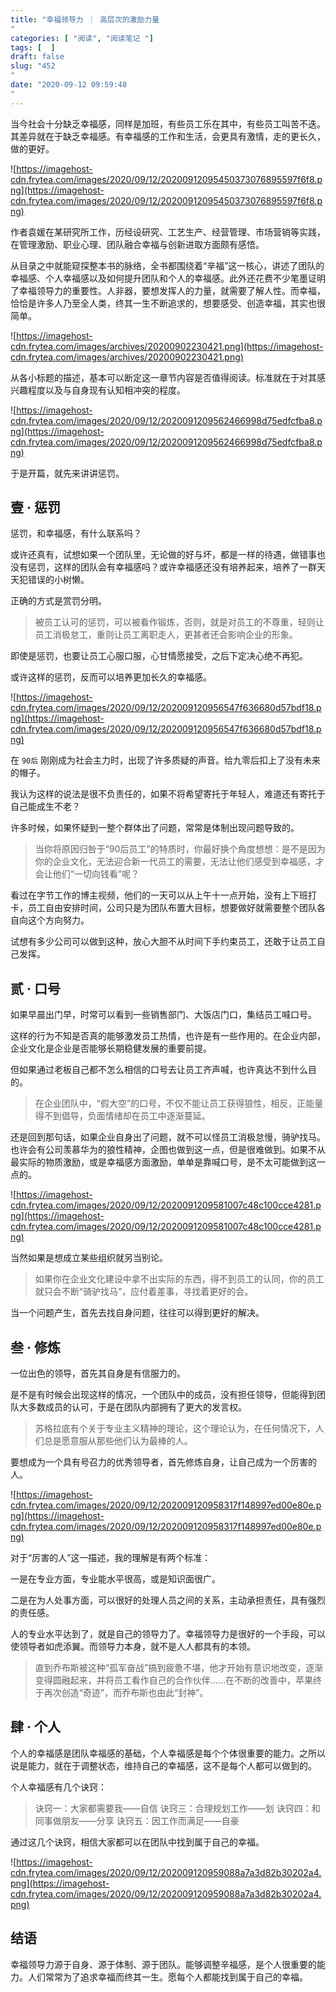 ```yaml
---
title: "幸福领导力 ｜ 高层次的激励力量"
categories: [ "阅读", "阅读笔记 "]
tags: [  ]
draft: false
slug: "452"
date: "2020-09-12 09:59:48"
---
```


当今社会十分缺乏幸福感，同样是加班，有些员工乐在其中，有些员工叫苦不迭。其差异就在于缺乏幸福感。有幸福感的工作和生活，会更具有激情，走的更长久，做的更好。

![https://imagehost-cdn.frytea.com/images/2020/09/12/20200912095450373076895597f6f8.png](https://imagehost-cdn.frytea.com/images/2020/09/12/20200912095450373076895597f6f8.png)

作者袁媛在某研究所工作，历经设研究、工艺生产、经营管理、市场营销等实践，在管理激励、职业心理、团队融合幸福与创新进取方面颇有感悟。

从目录之中就能窥探整本书的脉络，全书都围绕着“辛福”这一核心，讲述了团队的幸福感、个人幸福感以及如何提升团队和个人的幸福感。此外还花费不少笔墨证明了幸福领导力的重要性。人非器，要想发挥人的力量，就需要了解人性。而幸福，恰恰是许多人乃至全人类，终其一生不断追求的，想要感受、创造幸福，其实也很简单。

![https://imagehost-cdn.frytea.com/images/archives/20200902230421.png](https://imagehost-cdn.frytea.com/images/archives/20200902230421.png)

从各小标题的描述，基本可以断定这一章节内容是否值得阅读。标准就在于对其感兴趣程度以及与自身现有认知相冲突的程度。

![https://imagehost-cdn.frytea.com/images/2020/09/12/2020091209562466998d75edfcfba8.png](https://imagehost-cdn.frytea.com/images/2020/09/12/2020091209562466998d75edfcfba8.png)

于是开篇，就先来讲讲惩罚。

## 壹 · 惩罚

惩罚，和幸福感，有什么联系吗？

或许还真有，试想如果一个团队里，无论做的好与坏，都是一样的待遇，做错事也没有惩罚，这样的团队会有幸福感吗？或许幸福感还没有培养起来，培养了一群天天犯错误的小树懒。

正确的方式是赏罚分明。

> 被员工认可的惩罚，可以被看作锻炼，否则，就是对员工的不尊重，轻则让员工消极怠工，重则让员工离职走人，更甚者还会影响企业的形象。

即使是惩罚，也要让员工心服口服，心甘情愿接受，之后下定决心绝不再犯。

或许这样的惩罚，反而可以培养更加长久的幸福感。

![https://imagehost-cdn.frytea.com/images/2020/09/12/202009120956547f636680d57bdf18.png](https://imagehost-cdn.frytea.com/images/2020/09/12/202009120956547f636680d57bdf18.png)

在 `90后` 刚刚成为社会主力时，出现了许多质疑的声音。给九零后扣上了没有未来的帽子。

我认为这样的说法是很不负责任的，如果不将希望寄托于年轻人，难道还有寄托于自己能成生不老？

许多时候，如果怀疑到一整个群体出了问题，常常是体制出现问题导致的。

> 当你将原因归咎于“90后员工”的特质时，你最好换个角度想想：是不是因为你的企业文化，无法迎合新一代员工的需要，无法让他们感受到幸福感，才会让他们“一切向钱看”呢？

看过在字节工作的博主视频，他们的一天可以从上午十一点开始，没有上下班打卡，员工自由安排时间，公司只是为团队布置大目标，想要做好就需要整个团队各自向这个方向努力。

试想有多少公司可以做到这种，放心大胆不从时间下手约束员工，还敢于让员工自己发挥。

## 贰 · 口号

如果早晨出门早，时常可以看到一些销售部门、大饭店门口，集结员工喊口号。

这样的行为不知是否真的能够激发员工热情，也许是有一些作用的。在企业内部，企业文化是企业是否能够长期稳健发展的重要前提。

但如果通过老板自己都不怎么相信的口号去让员工齐声喊，也许真达不到什么目的。

> 在企业团队中，“假大空”的口号，不仅不能让员工获得狼性，相反，正能量得不到倡导，负面情绪却在员工中逐渐蔓延。

还是回到那句话，如果企业自身出了问题，就不可以怪员工消极怠慢，骑驴找马。也许会有公司羡慕华为的狼性精神，企图也做到这一点，但是很难做到。如果不从最实际的物质激励，或是幸福感方面激励，单单是靠喊口号，是不太可能做到这一点的。

![https://imagehost-cdn.frytea.com/images/2020/09/12/2020091209581007c48c100cce4281.png](https://imagehost-cdn.frytea.com/images/2020/09/12/2020091209581007c48c100cce4281.png)

当然如果是想成立某些组织就另当别论。

> 如果你在企业文化建设中拿不出实际的东西，得不到员工的认同，你的员工就只会不断“骑驴找马”，应付着差事，寻找着更好的会。

当一个问题产生，首先去找自身问题，往往可以得到更好的解决。

## 叁 · 修炼

一位出色的领导，首先其自身是有信服力的。

是不是有时候会出现这样的情况，一个团队中的成员，没有担任领导，但能得到团队大多数成员的认可，于是在团队内部拥有了更大的发言权。

> 苏格拉底有个关于专业主义精神的理论，这个理论认为，在任何情况下，人们总是愿意服从那些他们认为最棒的人。

要想成为一个具有号召力的优秀领导者，首先修炼自身，让自己成为一个厉害的人。

![https://imagehost-cdn.frytea.com/images/2020/09/12/202009120958317f148997ed00e80e.png](https://imagehost-cdn.frytea.com/images/2020/09/12/202009120958317f148997ed00e80e.png)

对于“厉害的人”这一描述，我的理解是有两个标准：

一是在专业方面，专业能水平很高，或是知识面很广。

二是在为人处事方面，可以很好的处理人员之间的关系，主动承担责任，具有强烈的责任感。

人的专业水平达到了，就是自己的领导力了。幸福领导力是很好的一个手段，可以使领导者如虎添翼。而领导力本身，就不是人人都具有的本领。

> 直到乔布斯被这种“孤军奋战”搞到疲惫不堪，他才开始有意识地改变，逐渐变得圆融起来，并将员工看作自己的合作伙伴……在不断的改善中，苹果终于再次创造“奇迹”，而乔布斯也由此“封神”。

## 肆 · 个人

个人的幸福感是团队幸福感的基础，个人幸福感是每个个体很重要的能力。之所以说是能力，就在于调整状态，维持自己的幸福感，这不是每个人都可以做到的。

个人幸福感有几个诀窍：

> 诀窍一：大家都需要我——自信
诀窍三：合理规划工作——划
诀窍四：和同事做朋友——分享
诀窍五：因工作而满足——自豪

通过这几个诀窍，相信大家都可以在团队中找到属于自己的幸福。

![https://imagehost-cdn.frytea.com/images/2020/09/12/202009120959088a7a3d82b30202a4.png](https://imagehost-cdn.frytea.com/images/2020/09/12/202009120959088a7a3d82b30202a4.png)

## 结语

幸福领导力源于自身、源于体制、源于团队。能够调整辛福感，是个人很重要的能力。人们常常为了追求幸福而终其一生。愿每个人都能找到属于自己的幸福。